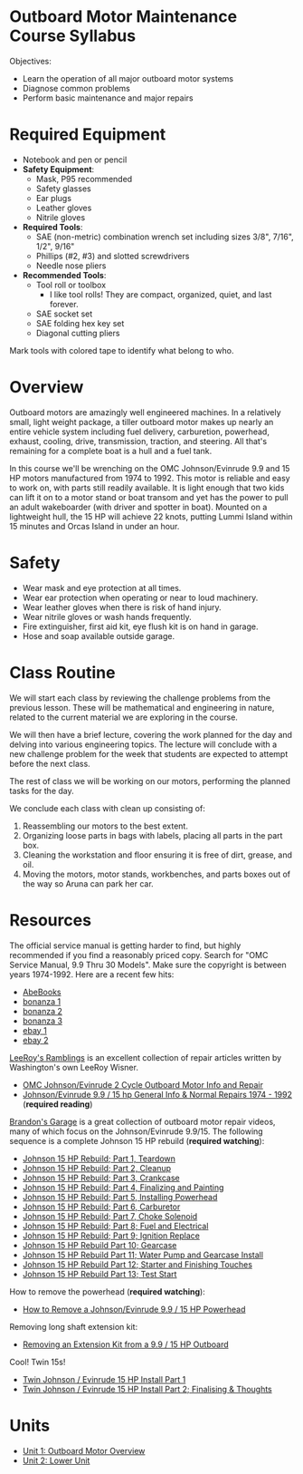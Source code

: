 # Outboard Motor Maintenance Course Syllabus

Objectives:

- Learn the operation of all major outboard motor systems
- Diagnose common problems
- Perform basic maintenance and major repairs


# Required Equipment

- Notebook and pen or pencil
- **Safety Equipment**:
  - Mask, P95 recommended
  - Safety glasses
  - Ear plugs
  - Leather gloves
  - Nitrile gloves
- **Required Tools**:
  - SAE (non-metric) combination wrench set including sizes 3/8", 7/16", 1/2", 9/16"
  - Phillips (#2, #3) and slotted screwdrivers
  - Needle nose pliers
- **Recommended Tools**:
  - Tool roll or toolbox
    - I like tool rolls!  They are compact, organized, quiet, and last forever.
  - SAE socket set
  - SAE folding hex key set
  - Diagonal cutting pliers

Mark tools with colored tape to identify what belong to who.


# Overview

Outboard motors are amazingly well engineered machines.
In a relatively small, light weight package, a tiller outboard motor makes up nearly 
an entire vehicle system including fuel delivery, carburetion, powerhead,
exhaust, cooling, drive, transmission, traction, and steering.
All that's remaining for a complete boat is a hull and a fuel tank.

In this course we'll be wrenching on the OMC Johnson/Evinrude
9.9 and 15 HP motors manufactured from 1974 to 1992.
This motor is reliable and easy to work on, with parts still readily available.
It is light enough that two kids can lift it on to a motor stand or boat transom
and yet has the power to pull an adult wakeboarder (with driver and spotter in boat).
Mounted on a lightweight hull, the 15 HP will achieve 22 knots, putting Lummi Island
within 15 minutes and Orcas Island in under an hour.


# Safety

- Wear mask and eye protection at all times.
- Wear ear protection when operating or near to loud machinery.
- Wear leather gloves when there is risk of hand injury.
- Wear nitrile gloves or wash hands frequently.
- Fire extinguisher, first aid kit, eye flush kit is on hand in garage.
- Hose and soap available outside garage.


# Class Routine

We will start each class by reviewing the challenge problems from the previous lesson.
These will be mathematical and engineering in nature, related to the current material we
are exploring in the course.

We will then have a brief lecture, covering the work planned for the day
and delving into various engineering topics.
The lecture will conclude with a new challenge problem for
the week that students are expected to attempt before the next class.

The rest of class we will be working on our motors, performing the planned tasks for the day.

We conclude each class with clean up consisting of:

1. Reassembling our motors to the best extent.
2. Organizing loose parts in bags with labels, placing all parts in the part box.
3. Cleaning the workstation and floor ensuring it is free of dirt, grease, and oil.
4. Moving the motors, motor stands, workbenches, and parts boxes out of the way so Aruna can park her car.


# Resources

The official service manual is getting harder to find, but highly recommended if you
find a reasonably priced copy.  Search for "OMC Service Manual, 9.9 Thru 30 Models".
Make sure the copyright is between years 1974-1992.  Here are a recent few hits:

- [AbeBooks](https://www.abebooks.com/servlet/BookDetailsPL?bi=22821650917&cm_mmc=ggl-_-COM_Shopp_Rare-_-naa-_-naa&gclid=EAIaIQobChMIxtOj-_LZ6wIVqxatBh1kgAATEAQYASABEgJ8RfD_BwE)
- [bonanza 1](https://www.bonanza.com/listings/OMC-Evinrude-Johnson-Outboards-9-9-Thru-30-Models-Service-Manual-P-N-508142/886011936?goog_pla=1&gpid=339470924329&keyword=&goog_pla=1&pos=&ad_type=pla&gclid=EAIaIQobChMIxtOj-_LZ6wIVqxatBh1kgAATEAQYAiABEgJWFfD_BwE)
- [bonanza 2](https://www.bonanza.com/listings/OMC-Evinrude-Johnson-9-9-Thru-30-Models-Outboards-Service-Manual-P-N-507946/886143155?goog_pla=1&gpid=339470924329&keyword=&goog_pla=1&pos=&ad_type=pla&gclid=EAIaIQobChMIxtOj-_LZ6wIVqxatBh1kgAATEAQYBiABEgI89fD_BwE)
- [bonanza 3](https://www.bonanza.com/listings/OMC-Evinrude-Johnson-Outboards-9-9-Thru-30-Models-Service-Manual-P-N-507871/886027061?goog_pla=1&gpid=339470924329&keyword=&goog_pla=1&pos=&ad_type=pla&gclid=EAIaIQobChMIxtOj-_LZ6wIVqxatBh1kgAATEAQYCyABEgJ-9_D_BwE)
- [ebay 1](https://www.ebay.com/i/303195898249?chn=ps&mkevt=1&mkcid=28)
- [ebay 2](https://www.ebay.com/i/233687706272?chn=ps&mkevt=1&mkcid=28)

[LeeRoy's Ramblings](https://www.leeroysramblings.com/) is an excellent collection of
repair articles written by Washington's own LeeRoy Wisner.

- [OMC Johnson/Evinrude 2 Cycle Outboard Motor Info and Repair](https://www.leeroysramblings.com/Outboard%20Motor%20Related/OMC%20outboard%20related%20articles.html)
- [Johnson/Evinrude 9.9 / 15 hp  General Info & Normal Repairs 1974 - 1992](https://www.leeroysramblings.com/Johnson%209.9_15.htm) (**required reading**)

[Brandon's Garage](https://www.youtube.com/c/BrandonsGarage/videos) is a great collection of
outboard motor repair videos, many of which focus on the Johnson/Evinrude 9.9/15.
The following sequence is a complete Johnson 15 HP rebuild (**required watching**):

- [Johnson 15 HP Rebuild; Part 1, Teardown](https://www.youtube.com/watch?v=WcJJtxvS53o)
- [Johnson 15 HP Rebuild; Part 2, Cleanup](https://www.youtube.com/watch?v=DgmICyrPiic)
- [Johnson 15 HP Rebuild; Part 3, Crankcase](https://www.youtube.com/watch?v=mOyQdRoy2TE)
- [Johnson 15 HP Rebuild; Part 4, Finalizing and Painting](https://www.youtube.com/watch?v=VKGH6GCHKDU)
- [Johnson 15 HP Rebuild; Part 5, Installing Powerhead](https://www.youtube.com/watch?v=qEWj9v8oUI8)
- [Johnson 15 HP Rebuild; Part 6, Carburetor](https://www.youtube.com/watch?v=k6bzQZn3i7Q)
- [Johnson 15 HP Rebuild; Part 7, Choke Solenoid](https://www.youtube.com/watch?v=NNqed_dEiGE)
- [Johnson 15 HP Rebuild; Part 8; Fuel and Electrical](https://www.youtube.com/watch?v=TL4wiPcsWFg)
- [Johnson 15 HP Rebuild; Part 9; Ignition Replace](https://www.youtube.com/watch?v=jwuSmiKJabU)
- [Johnson 15 HP Rebuild Part 10; Gearcase](https://www.youtube.com/watch?v=j2TkhdsHE6Y)
- [Johnson 15 HP Rebuild Part 11; Water Pump and Gearcase Install](https://www.youtube.com/watch?v=wpiC3aKQbSs)
- [Johnson 15 HP Rebuild Part 12; Starter and Finishing Touches](https://www.youtube.com/watch?v=3kQ3-kK2tRU)
- [Johnson 15 HP Rebuild Part 13; Test Start](https://www.youtube.com/watch?v=SfhZI1dYwh8)

How to remove the powerhead (**required watching**):

- [How to Remove a Johnson/Evinrude 9.9 / 15 HP Powerhead](https://www.youtube.com/watch?v=c9s8i-MDeCc)

Removing long shaft extension kit:

- [Removing an Extension Kit from a 9.9 / 15 HP Outboard](https://www.youtube.com/watch?v=LGavqgFi8o4)

Cool!  Twin 15s!

- [Twin Johnson / Evinrude 15 HP Install Part 1](https://www.youtube.com/watch?v=DJ9eL32xAM0)
- [Twin Johnson / Evinrude 15 HP Install Part 2; Finalising & Thoughts](https://www.youtube.com/watch?v=Cb4Sxfr7Zdc)


# Units

- [Unit 1: Outboard Motor Overview](Unit1.md)
- [Unit 2: Lower Unit](Unit2.md)
